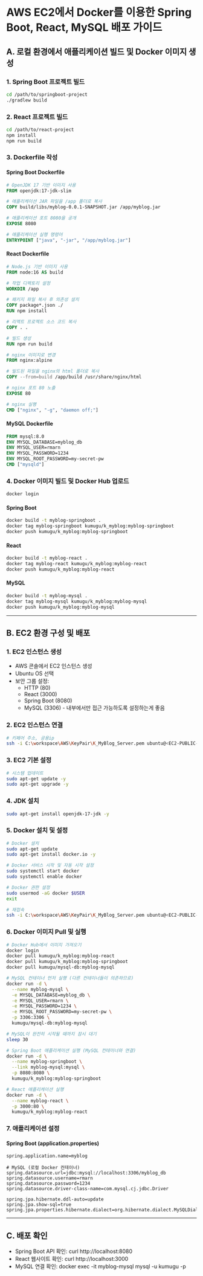 # AWS EC2에서 Docker를 이용한 Spring Boot, React, MySQL 배포 가이드

## A. 로컬 환경에서 애플리케이션 빌드 및 Docker 이미지 생성

### 1. Spring Boot 프로젝트 빌드

```bash
cd /path/to/springboot-project
./gradlew build
```

### 2. React 프로젝트 빌드

```bash
cd /path/to/react-project
npm install
npm run build
```

### 3. Dockerfile 작성

#### Spring Boot Dockerfile
```dockerfile
# OpenJDK 17 기반 이미지 사용
FROM openjdk:17-jdk-slim

# 애플리케이션 JAR 파일을 /app 폴더로 복사
COPY build/libs/myblog-0.0.1-SNAPSHOT.jar /app/myblog.jar

# 애플리케이션 포트 8080을 공개
EXPOSE 8080

# 애플리케이션 실행 명령어
ENTRYPOINT ["java", "-jar", "/app/myblog.jar"]
```

#### React Dockerfile
```dockerfile
# Node.js 기반 이미지 사용
FROM node:16 AS build

# 작업 디렉토리 설정
WORKDIR /app

# 패키지 파일 복사 후 의존성 설치
COPY package*.json ./
RUN npm install

# 리액트 프로젝트 소스 코드 복사
COPY . .

# 빌드 생성
RUN npm run build

# nginx 이미지로 변경
FROM nginx:alpine

# 빌드된 파일을 nginx의 html 폴더로 복사
COPY --from=build /app/build /usr/share/nginx/html

# nginx 포트 80 노출
EXPOSE 80

# nginx 실행
CMD ["nginx", "-g", "daemon off;"]
```

#### MySQL Dockerfile
```dockerfile
FROM mysql:8.0
ENV MYSQL_DATABASE=myblog_db
ENV MYSQL_USER=rmarn
ENV MYSQL_PASSWORD=1234
ENV MYSQL_ROOT_PASSWORD=my-secret-pw
CMD ["mysqld"]
```

### 4. Docker 이미지 빌드 및 Docker Hub 업로드

```bash
docker login
```
#### Spring Boot
```bash
docker build -t myblog-springboot .
docker tag myblog-springboot kumugu/k_myblog:myblog-springboot
docker push kumugu/k_myblog:myblog-springboot
```

#### React
```bash
docker build -t myblog-react .
docker tag myblog-react kumugu/k_myblog:myblog-react
docker push kumugu/k_myblog:myblog-react
```

#### MySQL
```bash
docker build -t myblog-mysql .
docker tag myblog-mysql kumugu/k_myblog:myblog-mysql
docker push kumugu/k_myblog:myblog-mysql
```

-----

## B. EC2 환경 구성 및 배포

### 1. EC2 인스턴스 생성
- AWS 콘솔에서 EC2 인스턴스 생성
- Ubuntu OS 선택
- 보안 그룹 설정:
  - HTTP (80)
  - React (3000)
  - Spring Boot (8080)
  - MySQL (3306) - 내부에서만 접근 가능하도록 설정하는게 좋음

### 2. EC2 인스턴스 연결

```bash
# 키페어 주소, 공용ip 
ssh -i C:\workspace\AWS\KeyPair\K_MyBlog_Server.pem ubuntu@<EC2-PUBLIC-IP>
```

### 3. EC2 기본 설정

```bash
# 시스템 업데이트
sudo apt-get update -y
sudo apt-get upgrade -y
```

### 4. JDK 설치

```bash
sudo apt-get install openjdk-17-jdk -y
```

### 5. Docker 설치 및 설정

```bash
# Docker 설치
sudo apt-get update
sudo apt-get install docker.io -y

# Docker 서비스 시작 및 자동 시작 설정
sudo systemctl start docker
sudo systemctl enable docker

# Docker 권한 설정
sudo usermod -aG docker $USER
exit

# 재접속
ssh -i C:\workspace\AWS\KeyPair\K_MyBlog_Server.pem ubuntu@<EC2-PUBLIC-IP>
```

### 6. Docker 이미지 Pull 및 실행

```bash
# Docker Hub에서 이미지 가져오기
docker login
docker pull kumugu/k_myblog:myblog-react
docker pull kumugu/k_myblog:myblog-springboot
docker pull kumugu/mysql-db:myblog-mysql

# MySQL 컨테이너 먼저 실행 (다른 컨테이너들이 의존하므로)
docker run -d \
  --name myblog-mysql \
  -e MYSQL_DATABASE=myblog_db \
  -e MYSQL_USER=rmarn \
  -e MYSQL_PASSWORD=1234 \
  -e MYSQL_ROOT_PASSWORD=my-secret-pw \
  -p 3306:3306 \
  kumugu/mysql-db:myblog-mysql

# MySQL이 완전히 시작될 때까지 잠시 대기
sleep 30

# Spring Boot 애플리케이션 실행 (MySQL 컨테이너와 연결)
docker run -d \
  --name myblog-springboot \
  --link myblog-mysql:mysql \
  -p 8080:8080 \
  kumugu/k_myblog:myblog-springboot

# React 애플리케이션 실행
docker run -d \
  --name myblog-react \
  -p 3000:80 \
  kumugu/k_myblog:myblog-react
```

### 7. 애플리케이션 설정

#### Spring Boot (application.properties)
```properties
spring.application.name=myblog

# MySQL (로컬 Docker 컨테이너)
spring.datasource.url=jdbc:mysql://localhost:3306/myblog_db
spring.datasource.username=rmarn
spring.datasource.password=1234
spring.datasource.driver-class-name=com.mysql.cj.jdbc.Driver

spring.jpa.hibernate.ddl-auto=update
spring.jpa.show-sql=true
spring.jpa.properties.hibernate.dialect=org.hibernate.dialect.MySQLDialect
```

-----

## C. 배포 확인

- Spring Boot API 확인: 
    curl http://localhost:8080
- React 웹사이트 확인:
    curl http://localhost:3000  
- MySQL 연결 확인:
    docker exec -it myblog-mysql mysql -u kumugu -p